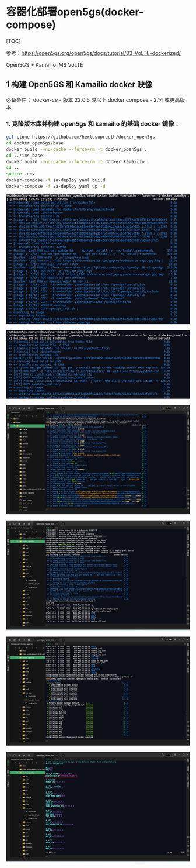 # 容器化部署open5gs(docker-compose)

[TOC]

参考：https://open5gs.org/open5gs/docs/tutorial/03-VoLTE-dockerized/

Open5GS + Kamailio IMS VoLTE

## 1 构建 Open5GS 和 Kamailio docker 映像

必备条件：
docker-ce - 版本 22.0.5 或以上
docker compose - 2.14 或更高版本

### 1. 克隆版本库并构建 open5gs 和 kamailio 的基础 docker 镜像：

```bash
git clone https://github.com/herlesupreeth/docker_open5gs
cd docker_open5gs/base
docker build --no-cache --force-rm -t docker_open5gs .
cd ../ims_base
docker build --no-cache --force-rm -t docker kamailio .
cd ..
source .env
docker-compose -f sa-dep1oy.yaml build
docker-compose -f sa-deploy.yaml up -d
```

![image-20240511021022046](./open5gs（容器化）.assets/image-20240511021022046-1715364630253-17.png)

![image-20240511021049436](./open5gs（容器化）.assets/image-20240511021049436.png)

![image-20240511021221474](./open5gs（容器化）.assets/image-20240511021221474.png)

![image-20240511213940313](./open5gs（容器化）.assets/image-20240511213940313.png)

![image-20240511213957600](./open5gs（容器化）.assets/image-20240511213957600.png)

![image-20240511222740974](./open5gs（容器化）.assets/image-20240511222740974.png)